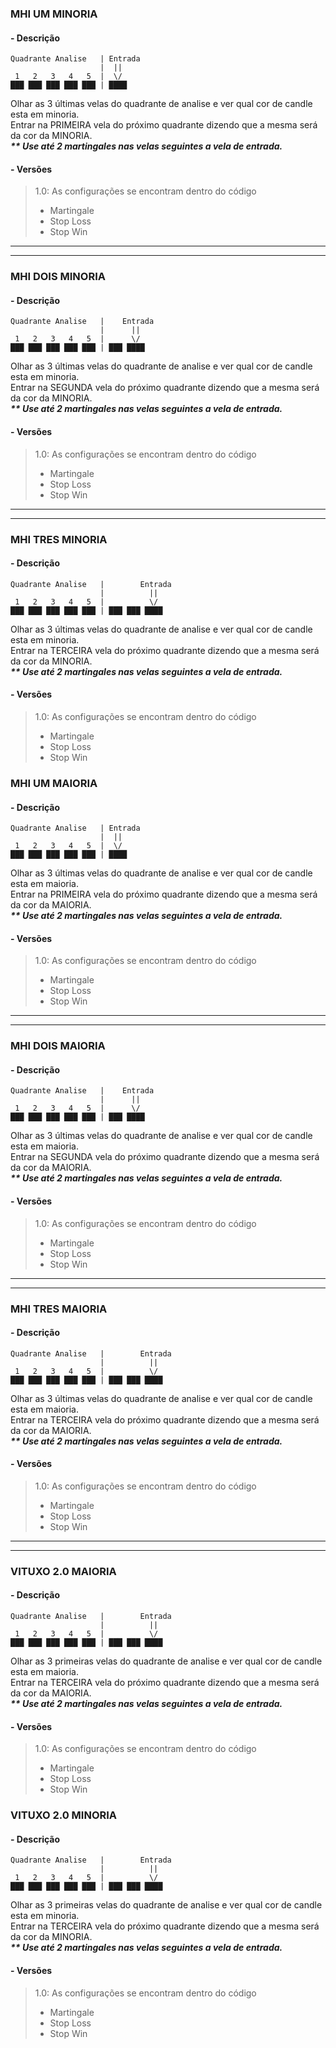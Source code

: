 ### MHI UM MINORIA

#### - Descrição
```
Quadrante Analise   | Entrada 
                    |  ||
 1   2   3   4   5  |  \/
███ ███ ███ ███ ███ | ████
```

Olhar as 3 últimas velas do quadrante de analise e ver qual cor de candle esta em minoria.<br/>
Entrar na PRIMEIRA vela do próximo quadrante dizendo que a mesma será da cor da MINORIA.<br/>
___** Use até 2 martingales nas velas seguintes a vela de entrada.___<br/>

#### - Versões

> 1.0: As configurações se encontram dentro do código<br/>
> - Martingale
> - Stop Loss
> - Stop Win

***
***

### MHI DOIS MINORIA

#### - Descrição
```
Quadrante Analise   |    Entrada 
                    |      ||
 1   2   3   4   5  |      \/
███ ███ ███ ███ ███ | ███ ████
```

Olhar as 3 últimas velas do quadrante de analise e ver qual cor de candle esta em minoria.<br/>
Entrar na SEGUNDA vela do próximo quadrante dizendo que a mesma será da cor da MINORIA.<br/>
___** Use até 2 martingales nas velas seguintes a vela de entrada.___<br/>

#### - Versões

> 1.0: As configurações se encontram dentro do código<br/>
> - Martingale
> - Stop Loss
> - Stop Win

***
***

### MHI TRES MINORIA

#### - Descrição
```
Quadrante Analise   |        Entrada 
                    |          ||
 1   2   3   4   5  |          \/
███ ███ ███ ███ ███ | ███ ███ ████
```

Olhar as 3 últimas velas do quadrante de analise e ver qual cor de candle esta em minoria.<br/>
Entrar na TERCEIRA vela do próximo quadrante dizendo que a mesma será da cor da MINORIA.<br/>
___** Use até 2 martingales nas velas seguintes a vela de entrada.___<br/>

#### - Versões

> 1.0: As configurações se encontram dentro do código<br/>
> - Martingale
> - Stop Loss
> - Stop Win
 
### MHI UM MAIORIA

#### - Descrição
```
Quadrante Analise   | Entrada 
                    |  ||
 1   2   3   4   5  |  \/
███ ███ ███ ███ ███ | ████
```

Olhar as 3 últimas velas do quadrante de analise e ver qual cor de candle esta em maioria.<br/>
Entrar na PRIMEIRA vela do próximo quadrante dizendo que a mesma será da cor da MAIORIA.<br/>
___** Use até 2 martingales nas velas seguintes a vela de entrada.___<br/>

#### - Versões

> 1.0: As configurações se encontram dentro do código<br/>
> - Martingale
> - Stop Loss
> - Stop Win

***
***

### MHI DOIS MAIORIA

#### - Descrição
```
Quadrante Analise   |    Entrada 
                    |      ||
 1   2   3   4   5  |      \/
███ ███ ███ ███ ███ | ███ ████
```

Olhar as 3 últimas velas do quadrante de analise e ver qual cor de candle esta em maioria.<br/>
Entrar na SEGUNDA vela do próximo quadrante dizendo que a mesma será da cor da MAIORIA.<br/>
___** Use até 2 martingales nas velas seguintes a vela de entrada.___<br/>

#### - Versões

> 1.0: As configurações se encontram dentro do código<br/>
> - Martingale
> - Stop Loss
> - Stop Win

***
***

### MHI TRES MAIORIA

#### - Descrição
```
Quadrante Analise   |        Entrada 
                    |          ||
 1   2   3   4   5  |          \/
███ ███ ███ ███ ███ | ███ ███ ████
```

Olhar as 3 últimas velas do quadrante de analise e ver qual cor de candle esta em maioria.<br/>
Entrar na TERCEIRA vela do próximo quadrante dizendo que a mesma será da cor da MAIORIA.<br/>
___** Use até 2 martingales nas velas seguintes a vela de entrada.___<br/>

#### - Versões

> 1.0: As configurações se encontram dentro do código<br/>
> - Martingale
> - Stop Loss
> - Stop Win

***
***

### VITUXO 2.0 MAIORIA

#### - Descrição
```
Quadrante Analise   |        Entrada 
                    |          ||
 1   2   3   4   5  |          \/
███ ███ ███ ███ ███ | ███ ███ ████
```

Olhar as 3 primeiras velas do quadrante de analise e ver qual cor de candle esta em maioria.<br/>
Entrar na TERCEIRA vela do próximo quadrante dizendo que a mesma será da cor da MAIORIA.<br/>
___** Use até 2 martingales nas velas seguintes a vela de entrada.___<br/>

#### - Versões

> 1.0: As configurações se encontram dentro do código<br/>
> - Martingale
> - Stop Loss
> - Stop Win 

### VITUXO 2.0 MINORIA

#### - Descrição
```
Quadrante Analise   |        Entrada 
                    |          ||
 1   2   3   4   5  |          \/
███ ███ ███ ███ ███ | ███ ███ ████
```

Olhar as 3 primeiras velas do quadrante de analise e ver qual cor de candle esta em minoria.<br/>
Entrar na TERCEIRA vela do próximo quadrante dizendo que a mesma será da cor da MINORIA.<br/>
___** Use até 2 martingales nas velas seguintes a vela de entrada.___<br/>

#### - Versões

> 1.0: As configurações se encontram dentro do código<br/>
> - Martingale
> - Stop Loss
> - Stop Win 
